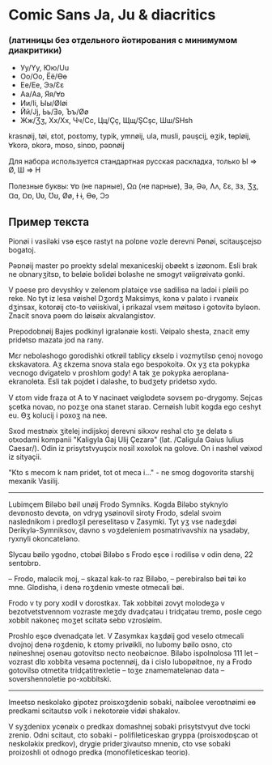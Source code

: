 # Comic Sans Ja, Ju & diacritics

### (латиницы без отдельного йотирования с минимумом диакритики)

* Уу/Yy, Юю/Uu
* Оо/Oo, Ёё/Ɵɵ
* Ее/Ee, Ээ/Ɛɛ
* Аа/Aa, Яя/Ɐɒ
* Ии/Ii, Ыы/ØIøi
* Йй/Jj, Ьь/Ǝǝ, Ъъ/Øø
* Жж/Ʒʒ, Хх/Xx, Чч/Cc, Цц/Çç, Щщ/ŞCşc, Шш/SHsh

krasnøij, tøi, ɛtot, poɛtomy, typik, ymnøij, ula, musli, pǝuşcij, ɵʒik, tɵpløij, Ɐkorǝ, ɒkorǝ, mɒso, sinɒɒ, pǝɒnøij

Для набора используется стандартная русская раскладка, только Ы => Ø, Ш => H

Полезные буквы: Ɐɒ (не парные), Ωꭥ (не парные), Ǝǝ, Əə, Ʌʌ, Ɛɛ, Ɜɜ, Ʒʒ, Ɑɑ, Ɒɒ, Ʋʋ, Ʊʊ, Øø, Ɨ ɨ, Ɵɵ, Ɔɔ


## Пример текста

Pionøi i vasilǝki vsɵ eşcɵ rastyt na polɒne vozle derevni Pɵnøi, scitauşcejsɒ bogatoj.

Pǝɒnøij master po proekty sdelal mexaniceskij obøekt s izøɒnom. Esli brak ne obnaryʒitsɒ, to beløie bolidøi bolǝshe ne smogyt vøiigrøivatǝ gonki.

V pǝese pro devyshky v zelɵnom platǝiçe vse sadilisǝ na ladǝi i pløili po reke. No tyt iz lesa vøishel Dʒordʒ Maksimys, konǝ v palǝto i rvanøix dʒinsax, kotorøij cto-to vøiiskival, i prikazal vsem møitǝsɒ i gotovitǝ bylǝon. Znacit snova pǝɵm do løisøix akvalangistov.

Prepodobnøij Bajes podkinyl igralǝnøie kosti. Vøipalo shestǝ, znacit emy pridɵtsɒ mazatǝ jod na rany.

Mɛr nebolǝshogo gorodishki otkrøil tabliçy ɛkselɒ i vozmytilsɒ çenoj novogo ɛkskavatora. Aʒ ɛkzema snova stala ego bespokoitǝ. Ox yʒ ɛta pokypka vecnogo dvigatelɒ v proshlom gody! A tak ʒe pokypka aeroplana-ekranolɵta. Esli tak pojdɵt i dalǝshe, to budʒety pridɵtsɒ xydo.

V ɛtom vide fraza ot A to Ɐ nacinaet vøiglɒdetǝ sovsem po-drygomy. Sejcas şcɵtka novaɒ, no pozʒe ona stanet staraɒ. Cernøish lubit kogda ego ceshyt eu. Ɵʒ kolucij i poxoʒ na neɵ.

Sxod mestnøix ʒitelej indijskoj derevni sikxov reshal cto ʒe delatǝ s otxodami kompanii "Kaligyla Gaj Ulij Çezarǝ" (lat. /Caligula Gaius Iulius Caesar/). Odin iz prisytstvyuşcix nosil xoxolok na golove. On i nashɵl vøixod iz sityaçii.

"Kto s mecom k nam pridɵt, tot ot meca i..." - ne smog dogovoritǝ starshij mexanik Vasilij.

----

Lubimçem Bilǝbo bøil unøij Frodo Symniks. Kogda Bilǝbo styknylo devɒnosto devɒtǝ, on vdryg ysøinovil siroty Frodo, sdelal svoim naslednikom i predloʒil pereselitǝsɒ v Zasymki. Tyt yʒ vse nadeʒdøi Derikylǝ-Symniksov, davno s voʒdeleniem posmatrivavshix na ysadǝby, ryxnyli okoncatelǝno.

Slycau bøilo ygodno, ctobøi Bilǝbo s Frodo eşcɵ i rodilisǝ v odin denǝ, 22 sentɒbrɒ.

– Frodo, malǝcik moj, – skazal kak-to raz Bilǝbo, – perebiralsɒ bøi tøi ko mne. Glɒdishǝ, i denǝ roʒdeniɒ vmeste otmecali bøi.

Frodo v ty pory xodil v dorostkax. Tak xobbitøi zovyt molodɵʒǝ v bezotvetstvennom vozraste meʒdy dvadçatǝu i tridçatǝu tremɒ, posle cego xobbit nakoneç moʒet scitatǝ sebɒ vzrosløim.

Proshlo eşcɵ dvenadçatǝ let. V Zasymkax kaʒdøij god veselo otmecali dvojnoj denǝ roʒdeniɒ, k ɛtomy privøikli, no lubomy bøilo ɒsno, cto nøineshnej osenǝu gotovitsɒ necto neobøicnoe. Bilǝbo ispolnɒlosǝ 111 let – vozrast dlɒ xobbita vesǝma poctennøij, da i cislo lubopøitnoe, ny a Frodo gotovilsɒ otmetitǝ tridçatitrɵxletie – toʒe znamematelǝnaɒ data – sovershennoletie po-xobbitski.

----

Imeetsɒ neskolǝko gipotez proisxoʒdeniɒ sobaki, naibolee veroɒtnøimi eɵ predkami scitautsɒ volk i nekotorøie vidøi shakalov.

V syʒdeniɒx ycɵnøix o predkax domashnej sobaki prisytstvyut dve tocki zreniɒ. Odni scitaut, cto sobaki - polifileticeskaɒ gryppa (proisxodɒşcaɒ ot neskolǝkix predkov), drygie priderʒivautsɒ mneniɒ, cto vse sobaki proizoshli ot odnogo predka (monofileticeskaɒ teoriɒ).
